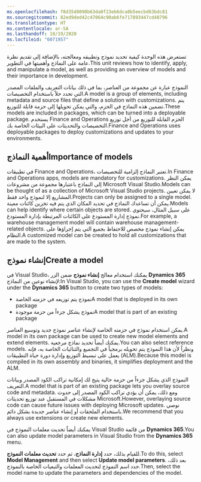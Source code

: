 ```yaml
---
ms.openlocfilehash: f8d35d8098b63da0f23eb6dca8b5eecbd63bdc81
ms.sourcegitcommit: 82ed9ded42c47064c90ab6fe717893447cd48796
ms.translationtype: HT
ms.contentlocale: ar-SA
ms.lasthandoff: 10/19/2020
ms.locfileid: "6071957"
---
```

<span data-ttu-id="8a7c3-101">تستعرض هذه الوحدة كيفية تحديد نموذج وتطبيقه ومعالجته، بالإضافة إلى تقديم نظرة عامة على النماذج وأهميتها في التطوير.</span><span class="sxs-lookup"><span data-stu-id="8a7c3-101">This unit reviews how to identify, apply, and manipulate a model, as well as providing an overview of models and their importance in development.</span></span>

<span data-ttu-id="8a7c3-102">النموذج عبارة عن مجموعة من العناصر، بما في ذلك بيانات التعريف والملفات المصدر التي تحدد حلاً باستخدام التخصيصات.</span><span class="sxs-lookup"><span data-stu-id="8a7c3-102">A model is a group of elements, including metadata and source files that define a solution with customizations.</span></span> <span data-ttu-id="8a7c3-103">يتم تضمين هذه النماذج في الحزم، والتي يمكن تحويلها إلى حزمة قابلة للتوزيع.</span><span class="sxs-lookup"><span data-stu-id="8a7c3-103">These models are included in packages, which can be turned into a deployable package.</span></span> <span data-ttu-id="8a7c3-104">يستخدم Finance and Operations الحزم القابلة للتوزيع من أجل توزيع التخصيصات والتحديثات على البيئات الخاصة بك.</span><span class="sxs-lookup"><span data-stu-id="8a7c3-104">Finance and Operations uses deployable packages to deploy customizations and updates to your environments.</span></span>

## <a name="importance-of-models"></a><span data-ttu-id="8a7c3-105">أهمية النماذج</span><span class="sxs-lookup"><span data-stu-id="8a7c3-105">Importance of models</span></span>

<span data-ttu-id="8a7c3-106">في تطبيقات Finance and Operations، تعتبر النماذج إلزامية للتخصيصات.</span><span class="sxs-lookup"><span data-stu-id="8a7c3-106">In Finance and Operations apps, models are mandatory for customizations.</span></span>
<span data-ttu-id="8a7c3-107">يمكن النظر إلى النماذج باعتبارها مجموعة من مشروعات Microsoft Visual Studio.</span><span class="sxs-lookup"><span data-stu-id="8a7c3-107">Models can be thought of as a collection of Microsoft Visual Studio projects.</span></span> <span data-ttu-id="8a7c3-108">لا يمكن تعيين المشاريع إلا لنموذج واحد فقط.</span><span class="sxs-lookup"><span data-stu-id="8a7c3-108">Projects can only be assigned to a single model.</span></span> <span data-ttu-id="8a7c3-109">يمكن أن تساعدك النماذج في تحديد المكان الذي يتم فيه تخزين كائنات معينة.</span><span class="sxs-lookup"><span data-stu-id="8a7c3-109">Models can help identify where certain objects are stored.</span></span> <span data-ttu-id="8a7c3-110">على سبيل المثال، سيحتوي نموذج إدارة المستودع على الكائنات المرتبطة بإدارة المستودع.</span><span class="sxs-lookup"><span data-stu-id="8a7c3-110">For example, a warehouse management model will contain warehouse management-related objects.</span></span> <span data-ttu-id="8a7c3-111">يمكن إنشاء نموذج مخصص للاحتفاظ بجميع التي يتم إجراؤها على النظام.</span><span class="sxs-lookup"><span data-stu-id="8a7c3-111">A customized model can be created to hold all customizations that are made to the system.</span></span>
 
## <a name="create-a-model"></a><span data-ttu-id="8a7c3-112">إنشاء نموذج</span><span class="sxs-lookup"><span data-stu-id="8a7c3-112">Create a model</span></span>

<span data-ttu-id="8a7c3-113">في Visual Studio، يمكنك استخدام معالج **إنشاء نموذج** ضمن الزر **Dynamics 365** لإنشاء نوعين من النماذج:</span><span class="sxs-lookup"><span data-stu-id="8a7c3-113">In Visual Studio, you can use the **Create model** wizard under the **Dynamics 365** button to create two types of models:</span></span>

-   <span data-ttu-id="8a7c3-114">نموذج يتم توزيعه في حزمته الخاصة</span><span class="sxs-lookup"><span data-stu-id="8a7c3-114">A model that is deployed in its own package</span></span>
-   <span data-ttu-id="8a7c3-115">نموذج يشكل جزءاً من حزمة موجودة</span><span class="sxs-lookup"><span data-stu-id="8a7c3-115">A model that is part of an existing package</span></span>

<span data-ttu-id="8a7c3-116">يمكن استخدام نموذج في حزمته الخاصة لإنشاء عناصر نموذج جديد وتوسيع العناصر.</span><span class="sxs-lookup"><span data-stu-id="8a7c3-116">A model in its own package can be used to create new model elements and extend elements.</span></span> <span data-ttu-id="8a7c3-117">يمكنك أيضاً تحديد نماذج مرجعية.</span><span class="sxs-lookup"><span data-stu-id="8a7c3-117">You can also select reference models.</span></span> <span data-ttu-id="8a7c3-118">ونظراً لأن هذا النموذج يتم تحويله برمجياً في التجميع والثنائيات الخاصة به، فإنه يعمل على تبسيط التوزيع وإدارة دورة حياة التطبيقات (ALM).</span><span class="sxs-lookup"><span data-stu-id="8a7c3-118">Because this model is compiled in its own assembly and binaries, it simplifies deployment and the ALM.</span></span>

<span data-ttu-id="8a7c3-119">النموذج الذي يشكل جزءاً من حزمة حالية يتيح لك إمكانية تراكب الكود المصدر وبيانات التعريف.</span><span class="sxs-lookup"><span data-stu-id="8a7c3-119">A model that is part of an existing package lets you overlay source code and metadata.</span></span> <span data-ttu-id="8a7c3-120">ومع ذلك، يمكن أن يؤدي تراكب الكود المصدر إلى حدوث مشكلات في المستقبل عند توزيع تحديثات Microsoft.</span><span class="sxs-lookup"><span data-stu-id="8a7c3-120">However, overlaying source code can cause future issues with deploying Microsoft updates.</span></span> <span data-ttu-id="8a7c3-121">نوصي باستخدام الملحقات أو إنشاء عناصر جديدة بشكل دائم.</span><span class="sxs-lookup"><span data-stu-id="8a7c3-121">We recommend that you always use extensions or create new elements.</span></span>

<span data-ttu-id="8a7c3-122">يمكنك أيضاً تحديث معلمات النموذج في Visual Studio من قائمة **Dynamics 365**.</span><span class="sxs-lookup"><span data-stu-id="8a7c3-122">You can also update model parameters in Visual Studio from the **Dynamics 365** menu.</span></span>

<span data-ttu-id="8a7c3-123">للقيام بذلك، حدد **إدارة النماذج**، ثم حدد **تحديث معلمات النموذج**.</span><span class="sxs-lookup"><span data-stu-id="8a7c3-123">To do this, select **Model Management** and then select **Update model parameters**.</span></span> <span data-ttu-id="8a7c3-124">بعد ذلك، حدد اسم النموذج لتحديث المعلمات والتبعيات الخاصة بالنموذج.</span><span class="sxs-lookup"><span data-stu-id="8a7c3-124">Then, select the model name to update the parameters and dependencies of the model.</span></span>
